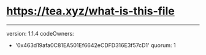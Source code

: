 # https://tea.xyz/what-is-this-file
---
version: 1.1.4
codeOwners:
  - '0x463d19afa0C81EA501Ef6642eCDFD316E3f57cD1'
quorum: 1
